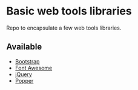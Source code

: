 # Basic web tools libraries
Repo to encapsulate a few web tools libraries.

## Available
- [Bootstrap](https://github.com/elaynelemos/web-util-libraries/tree/master/bootstrap)
- [Font Awesome](https://github.com/elaynelemos/web-util-libraries/tree/master/fontawesome)
- [jQuery](https://github.com/elaynelemos/web-util-libraries/tree/master/jquery)
- [Popper](https://github.com/elaynelemos/web-util-libraries/tree/master/popper)
